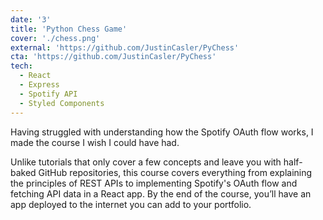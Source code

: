```yaml
---
date: '3'
title: 'Python Chess Game'
cover: './chess.png'
external: 'https://github.com/JustinCasler/PyChess'
cta: 'https://github.com/JustinCasler/PyChess'
tech:
  - React
  - Express
  - Spotify API
  - Styled Components
---
```


Having struggled with understanding how the Spotify OAuth flow works, I made the course I wish I could have had.

Unlike tutorials that only cover a few concepts and leave you with half-baked GitHub repositories, this course covers everything from explaining the principles of REST APIs to implementing Spotify's OAuth flow and fetching API data in a React app. By the end of the course, you’ll have an app deployed to the internet you can add to your portfolio.
